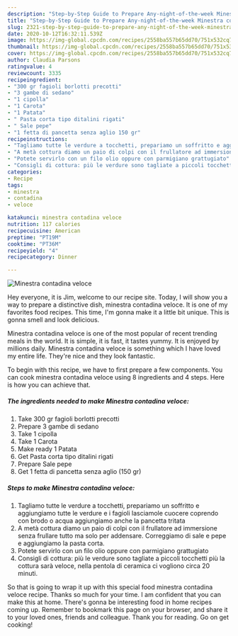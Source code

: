 ```yaml
---
description: "Step-by-Step Guide to Prepare Any-night-of-the-week Minestra contadina veloce"
title: "Step-by-Step Guide to Prepare Any-night-of-the-week Minestra contadina veloce"
slug: 2321-step-by-step-guide-to-prepare-any-night-of-the-week-minestra-contadina-veloce
date: 2020-10-12T16:32:11.539Z
image: https://img-global.cpcdn.com/recipes/2558ba557b65dd70/751x532cq70/minestra-contadina-veloce-recipe-main-photo.jpg
thumbnail: https://img-global.cpcdn.com/recipes/2558ba557b65dd70/751x532cq70/minestra-contadina-veloce-recipe-main-photo.jpg
cover: https://img-global.cpcdn.com/recipes/2558ba557b65dd70/751x532cq70/minestra-contadina-veloce-recipe-main-photo.jpg
author: Claudia Parsons
ratingvalue: 4
reviewcount: 3335
recipeingredient:
- "300 gr fagioli borlotti precotti"
- "3 gambe di sedano"
- "1 cipolla"
- "1 Carota"
- "1 Patata"
- " Pasta corta tipo ditalini rigati"
- " Sale pepe"
- "1 fetta di pancetta senza aglio 150 gr"
recipeinstructions:
- "Tagliamo tutte le verdure a tocchetti, prepariamo un soffritto e aggiungiamo tutte le verdure e i fagioli lasciamole cuocere coprendo con brodo o acqua aggiungiamo anche la pancetta tritata"
- "A metà cottura diamo un paio di colpi con il frullatore ad immersione senza frullare tutto ma solo per addensare. Correggiamo di sale e pepe e aggiungiamo la pasta corta."
- "Potete servirlo con un filo olio oppure con parmigiano grattugiato"
- "Consigli di cottura: più le verdure sono tagliate a piccoli tocchetti più la cottura sarà veloce, nella pentola di ceramica ci vogliono circa 20 minuti."
categories:
- Recipe
tags:
- minestra
- contadina
- veloce

katakunci: minestra contadina veloce 
nutrition: 117 calories
recipecuisine: American
preptime: "PT19M"
cooktime: "PT36M"
recipeyield: "4"
recipecategory: Dinner

---
```



![Minestra contadina veloce](https://img-global.cpcdn.com/recipes/2558ba557b65dd70/751x532cq70/minestra-contadina-veloce-recipe-main-photo.jpg)

Hey everyone, it is Jim, welcome to our recipe site. Today, I will show you a way to prepare a distinctive dish, minestra contadina veloce. It is one of my favorites food recipes. This time, I'm gonna make it a little bit unique. This is gonna smell and look delicious.

Minestra contadina veloce is one of the most popular of recent trending meals in the world. It is simple, it is fast, it tastes yummy. It is enjoyed by millions daily. Minestra contadina veloce is something which I have loved my entire life. They're nice and they look fantastic.




To begin with this recipe, we have to first prepare a few components. You can cook minestra contadina veloce using 8 ingredients and 4 steps. Here is how you can achieve that.

<!--inarticleads1-->

##### The ingredients needed to make Minestra contadina veloce:

1. Take 300 gr fagioli borlotti precotti
1. Prepare 3 gambe di sedano
1. Take 1 cipolla
1. Take 1 Carota
1. Make ready 1 Patata
1. Get  Pasta corta tipo ditalini rigati
1. Prepare  Sale pepe
1. Get 1 fetta di pancetta senza aglio (150 gr)




<!--inarticleads2-->

##### Steps to make Minestra contadina veloce:

1. Tagliamo tutte le verdure a tocchetti, prepariamo un soffritto e aggiungiamo tutte le verdure e i fagioli lasciamole cuocere coprendo con brodo o acqua aggiungiamo anche la pancetta tritata
1. A metà cottura diamo un paio di colpi con il frullatore ad immersione senza frullare tutto ma solo per addensare. Correggiamo di sale e pepe e aggiungiamo la pasta corta.
1. Potete servirlo con un filo olio oppure con parmigiano grattugiato
1. Consigli di cottura: più le verdure sono tagliate a piccoli tocchetti più la cottura sarà veloce, nella pentola di ceramica ci vogliono circa 20 minuti.




So that is going to wrap it up with this special food minestra contadina veloce recipe. Thanks so much for your time. I am confident that you can make this at home. There's gonna be interesting food in home recipes coming up. Remember to bookmark this page on your browser, and share it to your loved ones, friends and colleague. Thank you for reading. Go on get cooking!
